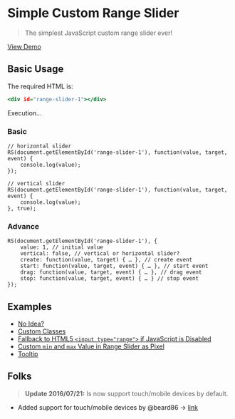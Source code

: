 Simple Custom Range Slider
==========================

> The simplest JavaScript custom range slider ever!

[View Demo](https://rawgit.com/tovic/range-slider/master/range-slider.html)

Basic Usage
-----------

The required HTML is:

~~~ .html
<div id="range-slider-1"></div>
~~~

Execution…

### Basic

~~~ .javascript
// horizontal slider
RS(document.getElementById('range-slider-1'), function(value, target, event) {
    console.log(value);
});

// vertical slider
RS(document.getElementById('range-slider-1'), function(value, target, event) {
    console.log(value);
}, true);
~~~

### Advance

~~~ .javascript
RS(document.getElementById('range-slider-1'), {
    value: 1, // initial value
    vertical: false, // vertical or horizontal slider?
    create: function(value, target) { … }, // create event
    start: function(value, target, event) { … }, // start event
    drag: function(value, target, event) { … }, // drag event
    stop: function(value, target, event) { … } // stop event
});
~~~

Examples
--------

 - [No Idea?](https://rawgit.com/tovic/range-slider/master/range-slider.noob.html)
 - [Custom Classes](https://rawgit.com/tovic/range-slider/master/range-slider.custom.html)
 - [Fallback to HTML5 `<input type="range">` if JavaScript is Disabled](https://rawgit.com/tovic/range-slider/master/range-slider.replace.html)
 - [Custom `min` and `max` Value in Range Slider as Pixel](https://rawgit.com/tovic/range-slider/master/range-slider.custom-range.html)
 - [Tooltip](https://rawgit.com/tovic/range-slider/master/range-slider.tip.html)

Folks
-----

> **Update 2016/07/21:** Is now support touch/mobile devices by default.

 - Added support for touch/mobile devices by @beard86 &rarr; [link](https://github.com/beard86/simple-custom-range-slider)
